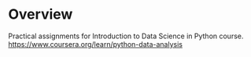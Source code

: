 # Overview
Practical assignments for Introduction to Data Science in Python course.
https://www.coursera.org/learn/python-data-analysis
